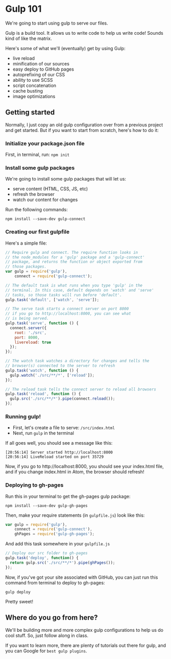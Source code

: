 # Gulp 101

We're going to start using gulp to serve our files.

Gulp is a build tool. It allows us to write code to help us write
code! Sounds kind of like the matrix.

Here's some of what we'll (eventually) get by using Gulp:

- live reload
- minification of our sources
- easy deploy to GitHub pages
- autoprefixing of our CSS
- ability to use SCSS
- script concatenation
- cache busting
- image optimizations

## Getting started

Normally, I just copy an old gulp configuration over from a previous project
and get started. But if you want to start from scratch, here's how to do it:

### Initialize your package.json file

First, in terminal, run: `npm init`

### Install some gulp packages

We're going to install some gulp packages that will let us:

- serve content (HTML, CSS, JS, etc)
- refresh the browser
- watch our content for changes

Run the following commands:

```
npm install --save-dev gulp-connect
```

### Creating our first gulpfile

Here's a simple file:

```javascript
// Require gulp and connect. The require function looks in
// the node_modules for a 'gulp' package and a 'gulp-connect'
// package, and returns the function or object exported from
// those packages.
var gulp = require('gulp'),
    connect = require('gulp-connect');

// The default task is what runs when you type 'gulp' in the
// terminal. In this case, default depends on 'watch' and 'serve'
// tasks, so those tasks will run before 'default'.
gulp.task('default', ['watch', 'serve']);

// The serve task starts a connect server on port 8000
// if you go to http://localhost:8000, you can see what
// is being served.
gulp.task('serve', function () {
  connect.server({
    root: './src',
    port: 8000,
    livereload: true
  });
});

// The watch task watches a directory for changes and tells the
// browser(s) connected to the server to refresh
gulp.task('watch', function () {
  gulp.watch('./src/**/*', ['reload']);
});

// The reload task tells the connect server to reload all browsers
gulp.task('reload', function () {
  gulp.src('./src/**/*').pipe(connect.reload());
});

```

### Running gulp!

- First, let's create a file to serve: `/src/index.html`
- Next, run `gulp` in the terminal

If all goes well, you should see a message like this:

```
[20:56:14] Server started http://localhost:8000
[20:56:14] LiveReload started on port 35729
```

Now, if you go to http://localhost:8000, you should see your
index.html file, and if you change index.html in Atom, the browser
should refresh!

### Deploying to gh-pages

Run this in your terminal to get the gh-pages gulp package:

```
npm install --save-dev gulp-gh-pages
```

Then, make your require statements (in `gulpfile.js`) look like this:

```javascript
var gulp = require('gulp'),
    connect = require('gulp-connect'),
    ghPages = require('gulp-gh-pages');
```

And add this task somewhere in your `gulpfile.js`

```javascript
// Deploy our src folder to gh-pages
gulp.task('deploy', function() {
  return gulp.src('./src/**/*').pipe(ghPages());
});
```

Now, if you've got your site associated with GitHub, you can just run
this command from terminal to deploy to gh-pages:

```
gulp deploy
```

Pretty sweet!

## Where do you go from here?

We'll be building more and more complex gulp configurations to help us
do cool stuff. So, just follow along in class.

If you want to learn more, there are plenty of tutorials out there for gulp,
and you can Google for `best gulp plugins`.
